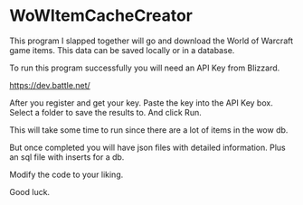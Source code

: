 # WoWItemCacheCreator
This program I slapped together will go and download the World of Warcraft game items. 
This data can be saved locally or in a database.

To run this program successfully you will need an API Key from Blizzard.

https://dev.battle.net/

After you register and get your key. Paste the key into the API Key box. Select a folder to save the results to. And click Run.

This will take some time to run since there are a lot of items in the wow db.

But once completed you will have json files with detailed information. Plus an sql file with inserts for a db. 

Modify the code to your liking.

Good luck.
